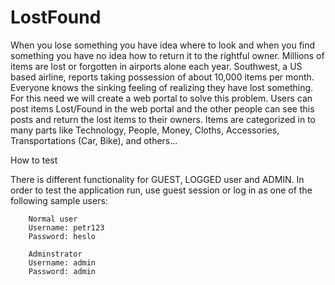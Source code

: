 # LostFound
When you lose something you have idea where to look and when you find something you have no idea how to return it to the rightful owner. Millions of items are lost or forgotten in airports alone each year. Southwest, a US based airline, reports taking possession of about 10,000 items per month. Everyone knows the sinking feeling of realizing they have lost something. For this need we will create a web portal to solve this problem. Users can post items Lost/Found in the web portal and the other people can see this posts and return the lost items to their owners. Items are categorized in to many parts like Technology, People, Money, Cloths, Accessories, Transportations (Car, Bike), and others... 

How to test

There is different functionality for GUEST, LOGGED user and ADMIN.
In order to test the application run, use guest session or log in as one of the following sample users:

        Normal user
        Username: petr123
        Password: heslo

        Adminstrator
        Username: admin
        Password: admin



